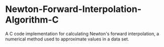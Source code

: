 # Newton-Forward-Interpolation-Algorithm-C
A C code implementation for calculating Newton's forward interpolation, a numerical method used to approximate values in a data set.
